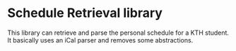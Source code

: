 # Schedule Retrieval library

This library can retrieve and parse the personal schedule for a KTH student. It basically uses an iCal parser and removes
some abstractions.